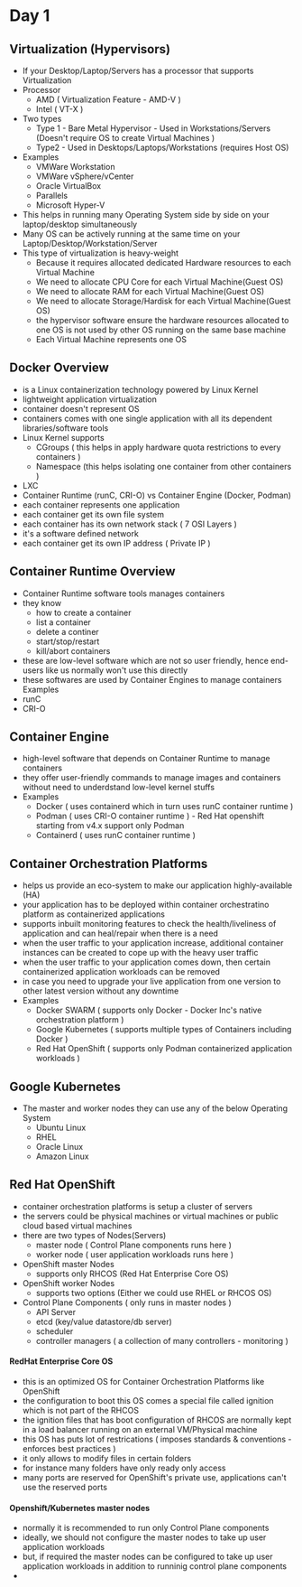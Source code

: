 # Day 1
## Virtualization (Hypervisors)
- If your Desktop/Laptop/Servers has a processor that supports Virtualization
- Processor
  - AMD ( Virtualization Feature - AMD-V )
  - Intel ( VT-X )
- Two types
  - Type 1 - Bare Metal Hypervisor - Used in Workstations/Servers (Doesn't require OS to create Virtual Machines )
  - Type2 - Used in Desktops/Laptops/Workstations (requires Host OS)
- Examples
  - VMWare Workstation
  - VMWare vSphere/vCenter
  - Oracle VirtualBox
  - Parallels
  - Microsoft Hyper-V
- This helps in running many Operating System side by side on your laptop/desktop simultaneously
- Many OS can be actively running at the same time on your Laptop/Desktop/Workstation/Server
- This type of virtualization is heavy-weight
  - Because it requires allocated dedicated Hardware resources to each Virtual Machine
  - We need to allocate CPU Core for each Virtual Machine(Guest OS)
  - We need to allocate RAM for each Virtual Machine(Guest OS)
  - We need to allocate Storage/Hardisk for each Virtual Machine(Guest OS)
  - the hypervisor software ensure the hardware resources allocated to one OS is not used by other OS running on the same base machine
  - Each Virtual Machine represents one OS
  
## Docker Overview
- is a Linux containerization technology powered by Linux Kernel
- lightweight application virtualization
- container doesn't represent OS
- containers comes with one single application with all its dependent libraries/software tools
- Linux Kernel supports
  - CGroups ( this helps in apply hardware quota restrictions to every containers )
  - Namespace (this helps isolating one container from other containers )
- LXC
- Container Runtime (runC, CRI-O) vs Container Engine (Docker, Podman)
- each container represents one application
- each container get its own file system
- each container has its own network stack ( 7 OSI Layers )
- it's a software defined network
- each container get its own IP address ( Private IP )

## Container Runtime Overview
- Container Runtime software tools manages containers
- they know
  - how to create a container
  - list a container
  - delete a continer
  - start/stop/restart
  - kill/abort containers
- these are low-level software which are not so user friendly, hence end-users like us normally won't use this directly
- these softwares are used by Container Engines to manage containers
Examples
- runC
- CRI-O

## Container Engine
- high-level software that depends on Container Runtime to manage containers
- they offer user-friendly commands to manage images and containers without need to underdstand low-level kernel stuffs
- Examples
  - Docker ( uses containerd which in turn uses runC container runtime )
  - Podman ( uses CRI-O container runtime ) - Red Hat openshift starting from v4.x support only Podman
  - Containerd ( uses runC container runtime )


## Container Orchestration Platforms
- helps us provide an eco-system to make our application highly-available (HA)
- your application has to be deployed within container orchestratino platform as containerized applications
- supports inbuilt monitoring features to check the health/liveliness of application and can heal/repair when there is a need
- when the user traffic to your application increase, additional container instances can be created to cope up with the heavy user traffic
- when the user traffic to your application comes down, then certain containerized application workloads can be removed
- in case you need to upgrade your live application from one version to other latest version without any downtime
- Examples
  - Docker SWARM ( supports only Docker - Docker Inc's native orchestration platform )
  - Google Kubernetes ( supports multiple types of Containers including Docker )
  - Red Hat OpenShift ( supports only Podman containerized application workloads )

## Google Kubernetes
- The master and worker nodes they can use any of the below Operating System
  - Ubuntu Linux
  - RHEL
  - Oracle Linux
  - Amazon Linux

## Red Hat OpenShift
- container orchestration platforms is setup a cluster of servers
- the servers could be physical machines or virtual machines or public cloud based virtual machines
- there are two types of Nodes(Servers)
  - master node ( Control Plane components runs here )
  - worker node ( user application workloads runs here )
- OpenShift master Nodes
  - supports only RHCOS (Red Hat Enterprise Core OS)
- OpenShift worker Nodes
  - supports two options (Either we could use RHEL or RHCOS OS)
- Control Plane Components ( only runs in master nodes )
  - API Server
  - etcd (key/value datastore/db server)
  - scheduler
  - controller managers ( a collection of many controllers - monitoring )

#### RedHat Enterprise Core OS
- this is an optimized OS for Container Orchestration Platforms like OpenShift
- the configuration to boot this OS comes a special file called ignition which is not part of the RHCOS
- the ignition files that has boot configuration of RHCOS are normally kept in a load balancer running on an external VM/Physical machine
- this OS has puts lot of restrications ( imposes standards & conventions - enforces best practices )
- it only allows to modify files in certain folders
- for instance many folders have only ready only access
- many ports are reserved for OpenShift's private use, applications can't use the reserved ports

#### Openshift/Kubernetes master nodes
- normally it is recommended to run only Control Plane components
- ideally, we should not configure the master nodes to take up user application workloads
- but, if required the master nodes can be configured to take up user application workloads in addition to runninig control plane components
- 
